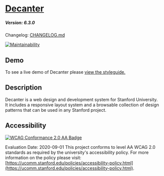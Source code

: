 # [Decanter](https://github.com/SU-SWS/decanter)

##### Version: 6.3.0

Changelog: [CHANGELOG.md](CHANGELOG.md)

[![Maintainability](https://api.codeclimate.com/v1/badges/5ad9555da4ffa2086204/maintainability)](https://codeclimate.com/github/SU-SWS/decanter/maintainability)

## Demo

To see a live demo of Decanter please [view the styleguide.](https://decanter.stanford.edu)

## Description

Decanter is a web design and development system for Stanford University.
It includes a responsive layout system and a browsable collection of design patterns
that can be used in any Stanford project.

## Accessibility

[![WCAG Conformance 2.0 AA Badge](https://www.w3.org/WAI/wcag2AA-blue.png)](https://www.w3.org/TR/WCAG20/)

Evaluation Date: 2020-09-01
This project conforms to level AA WCAG 2.0 standards as required by the university's accessibility policy. For more information on the policy please visit: [https://ucomm.stanford.edu/policies/accessibility-policy.html](https://ucomm.stanford.edu/policies/accessibility-policy.html).
